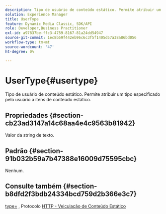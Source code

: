 ```yaml
---
description: Tipo de usuário de conteúdo estático. Permite atribuir um tipo especificado pelo usuário a itens de conteúdo estático.
solution: Experience Manager
title: UserType
feature: Dynamic Media Classic, SDK/API
role: Developer,Business Practitioner
exl-id: a97837be-ffc3-4759-8167-81a24dd54947
source-git-commit: 1ec8b59f442eb96c6c3f5f1405d57a38a86bd056
workflow-type: tm+mt
source-wordcount: '47'
ht-degree: 0%

---
```


# UserType{#usertype}

Tipo de usuário de conteúdo estático. Permite atribuir um tipo especificado pelo usuário a itens de conteúdo estático.

## Propriedades {#section-cb23ad3147a14c68aa4e4c9563b81942}

Valor da string de texto.

## Padrão {#section-91b032b59a7b47388e16009d75595cbc}

Nenhum.

## Consulte também {#section-b8dfd2f3bdb24334bcd759d2b366e3c7}

[type=](/help/aem-is-ir-api/is-api/http-ref/image-serving-api-ref/c-http-protocol-reference/c-command-reference/r-type.md) , Protocolo  [HTTP - Veiculação de Conteúdo Estático](/help/aem-is-ir-api/is-api/http-ref/image-serving-api-ref/c-http-protocol-reference/c-syntax-and-features/r-serving-static-non-image-content.md)
